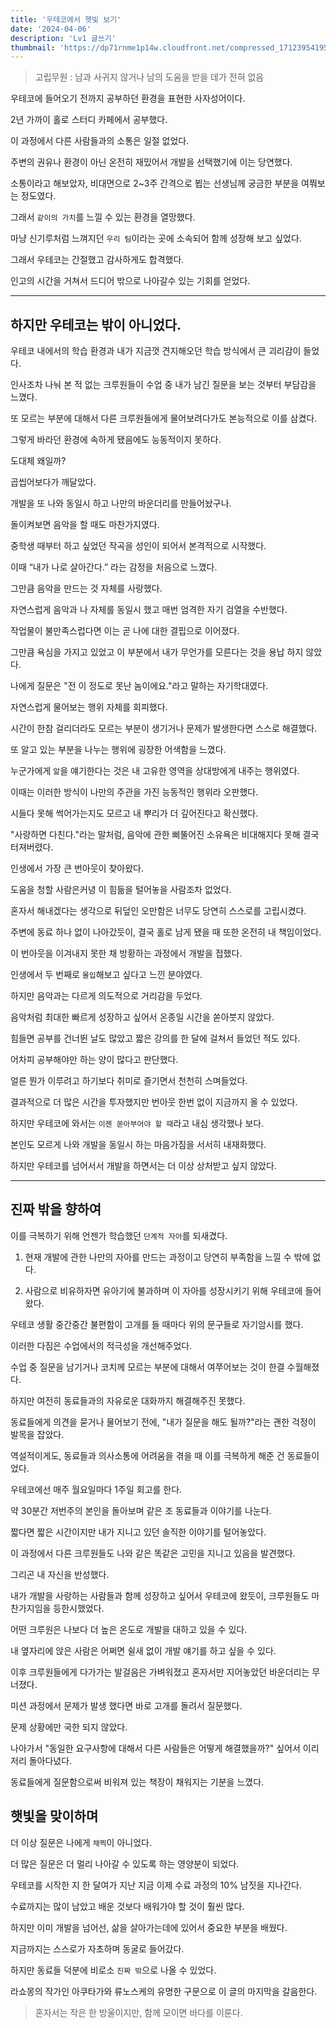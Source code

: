 ```yaml
---
title: '우테코에서 햇빛 보기'
date: '2024-04-06'
description: 'Lv1 글쓰기'
thumbnail: 'https://dp71rnme1p14w.cloudfront.net/compressed_1712395419561--.png'
---
```


> 고립무원 : 남과 사귀지 않거나 남의 도움을 받을 데가 전혀 없음

우테코에 들어오기 전까지 공부하던 환경을 표현한 사자성어이다.

2년 가까이 홀로 스터디 카페에서 공부했다.

이 과정에서 다른 사람들과의 소통은 일절 없었다.

주변의 권유나 환경이 아닌 온전히 재밌어서 개발을 선택했기에 이는 당연했다.

소통이라고 해보았자, 비대면으로 2~3주 간격으로 뵙는 선생님께 궁금한 부분을 여쭤보는 정도였다.

그래서 `같이의 가치`를 느낄 수 있는 환경을 열망했다.

마냥 신기루처럼 느껴지던 `우리 팀`이라는 곳에 소속되어 함께 성장해 보고 싶었다.

그래서 우테코는 간절했고 감사하게도 합격했다.

인고의 시간을 거쳐서 드디어 밖으로 나아갈수 있는 기회를 얻었다.

---

## 하지만 우테코는 밖이 아니었다.

우테코 내에서의 학습 환경과 내가 지금껏 견지해오던 학습 방식에서 큰 괴리감이 들었다.

인사조차 나눠 본 적 없는 크루원들이 수업 중 내가 남긴 질문을 보는 것부터 부담감을 느꼈다.

또 모르는 부분에 대해서 다른 크루원들에게 물어보려다가도 본능적으로 이를 삼켰다.

그렇게 바라던 환경에 속하게 됐음에도 능동적이지 못하다.

도대체 왜일까?

곱씹어보다가 깨달았다.

개발을 또 나와 동일시 하고 나만의 바운더리를 만들어놨구나.

돌이켜보면 음악을 할 때도 마찬가지였다.

중학생 때부터 하고 싶었던 작곡을 성인이 되어서 본격적으로 시작했다.

이때 “내가 나로 살아간다.” 라는 감정을 처음으로 느꼈다.

그만큼 음악을 만드는 것 자체를 사랑했다.

자연스럽게 음악과 나 자체를 동일시 했고 매번 엄격한 자기 검열을 수반했다.

작업물이 불만족스럽다면 이는 곧 나에 대한 결핍으로 이어졌다.

그만큼 욕심을 가지고 있었고 이 부분에서 내가 무언가를 모른다는 것을 용납 하지 않았다.

나에게 질문은 "전 이 정도로 못난 놈이에요."라고 말하는 자기학대였다.

자연스럽게 물어보는 행위 자체를 회피했다.

시간이 한참 걸리더라도 모르는 부분이 생기거나 문제가 발생한다면 스스로 해결했다.

또 알고 있는 부분을 나누는 행위에 굉장한 어색함을 느꼈다.

누군가에게 `앎`을 얘기한다는 것은 내 고유한 영역을 상대방에게 내주는 행위였다.

이때는 이러한 방식이 나만의 주관을 가진 능동적인 행위라 오판했다.

시들다 못해 썩어가는지도 모르고 내 뿌리가 더 깊어진다고 확신했다.

"사랑하면 다친다."라는 말처럼, 음악에 관한 삐뚤어진 소유욕은 비대해지다 못해 결국 터져버렸다.

인생에서 가장 큰 번아웃이 찾아왔다.

도움을 청할 사람은커녕 이 힘듦을 털어놓을 사람조차 없었다.

혼자서 해내겠다는 생각으로 뒤덮인 오만함은 너무도 당연히 스스로를 고립시켰다.

주변에 동료 하나 없이 나아갔듯이, 결국 홀로 남게 됐을 때 또한 온전히 내 책임이었다.

이 번아웃을 이겨내지 못한 채 방황하는 과정에서 개발을 접했다.

인생에서 두 번째로 `몰입`해보고 싶다고 느낀 분야였다.

하지만 음악과는 다르게 의도적으로 거리감을 두었다.

음악처럼 최대한 빠르게 성장하고 싶어서 온종일 시간을 쏟아붓지 않았다.

힘들면 공부를 건너뛴 날도 많았고 짧은 강의를 한 달에 걸쳐서 들었던 적도 있다.

어차피 공부해야만 하는 양이 많다고 판단했다.

얼른 뭔가 이루려고 하기보다 취미로 즐기면서 천천히 스며들었다.

결과적으로 더 많은 시간을 투자했지만 번아웃 한번 없이 지금까지 올 수 있었다.

하지만 우테코에 와서는 `이젠 쏟아부어야 할 때`라고 내심 생각했나 보다.

본인도 모르게 나와 개발을 동일시 하는 마음가짐을 서서히 내재화했다.

하지만 우테코를 넘어서서 개발을 하면서는 더 이상 상처받고 싶지 않았다.

---

## 진짜 밖을 향하여

이를 극복하기 위해 언젠가 학습했던 `단계적 자아`를 되새겼다.

1. 현재 개발에 관한 나만의 자아를 만드는 과정이고 당연히 부족함을 느낄 수 밖에 없다.

2. 사람으로 비유하자면 유아기에 불과하며 이 자아를 성장시키기 위해 우테코에 들어왔다.

우테코 생활 중간중간 불편함이 고개를 들 때마다 위의 문구들로 자기암시를 했다.

이러한 다짐은 수업에서의 적극성을 개선해주었다.

수업 중 질문을 남기거나 코치께 모르는 부분에 대해서 여쭈어보는 것이 한결 수월해졌다.

하지만 여전히 동료들과의 자유로운 대화까지 해결해주진 못했다.

동료들에게 의견을 묻거나 물어보기 전에, "내가 질문을 해도 될까?"라는 괜한 걱정이 발목을 잡았다.

역설적이게도, 동료들과 의사소통에 어려움을 겪을 때 이를 극복하게 해준 건 동료들이었다.

우테코에선 매주 월요일마다 1주일 회고를 한다.

약 30분간 저번주의 본인을 돌아보며 같은 조 동료들과 이야기를 나눈다.

짧다면 짧은 시간이지만 내가 지니고 있던 솔직한 이야기를 털어놓았다.

이 과정에서 다른 크루원들도 나와 같은 똑같은 고민을 지니고 있음을 발견했다.

그리곤 내 자신을 반성했다.

내가 개발을 사랑하는 사람들과 함께 성장하고 싶어서 우테코에 왔듯이, 크루원들도 마찬가지임을 등한시했었다.

어떤 크루원은 나보다 더 높은 온도로 개발을 대하고 있을 수 있다.

내 옆자리에 앉은 사람은 어쩌면 쉴새 없이 개발 얘기를 하고 싶을 수 있다.

이후 크루원들에게 다가가는 발걸음은 가벼워졌고 혼자서만 지어놓았던 바운더리는 무너졌다.

미션 과정에서 문제가 발생 했다면 바로 고개를 돌려서 질문했다.

문제 상황에만 국한 되지 않았다.

나아가서 "동일한 요구사항에 대해서 다른 사람들은 어떻게 해결했을까?" 싶어서 이리저리 돌아다녔다.

동료들에게 질문함으로써 비워져 있는 책장이 채워지는 기분을 느꼈다.

## 햇빛을 맞이하며

더 이상 질문은 나에게 `채찍`이 아니었다.

더 많은 질문은 더 멀리 나아갈 수 있도록 하는 영양분이 되었다.

우테코를 시작한 지 한 달여가 지난 지금 이제 수료 과정의 10% 남짓을 지나간다.

수료까지는 많이 남았고 배운 것보다 배워가야 할 것이 훨씬 많다.

하지만 이미 개발을 넘어선, 삶을 살아가는데에 있어서 중요한 부분을 배웠다.

지금까지는 스스로가 자초하며 동굴로 들어갔다.

하지만 동료들 덕분에 비로소 `진짜 밖`으로 나올 수 있었다.

라쇼몽의 작가인 아쿠타가와 류노스케의 유명한 구문으로 이 글의 마지막을 갈음한다.

> 혼자서는 작은 한 방울이지만, 함께 모이면 바다를 이룬다.
